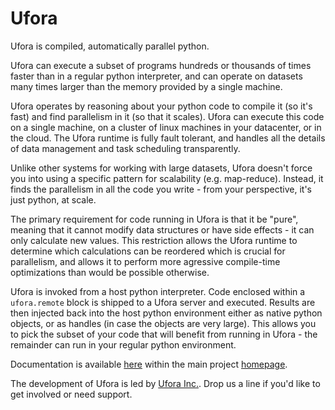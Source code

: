 # Ufora

Ufora is compiled, automatically parallel python.  

Ufora can execute a subset of programs hundreds or thousands of times faster
than in a regular python interpreter, and can operate on datasets many times
larger than the memory provided by a single machine.

Ufora operates by reasoning about your python code to compile it (so it's
fast) and find parallelism in it (so that it scales). Ufora can execute this
code on a single machine, on a cluster of linux machines in your datacenter,
or in the cloud.  The Ufora runtime is fully fault tolerant, and handles all the
details of data management and task scheduling transparently.

Unlike other systems for working with large datasets, Ufora doesn't force you
into using a specific pattern for scalability (e.g. map-reduce). Instead, it
finds the parallelism in all the code you write - from your perspective, it's
just python, at scale.

The primary requirement for code running in Ufora is that it be "pure",
meaning that it cannot modify data structures or have side effects - it can
only calculate new values.  This restriction allows the Ufora runtime to
determine which calculations can be reordered which is crucial for
parallelism, and allows it to perform more agressive compile-time
optimizations than would be possible otherwise.

Ufora is invoked from a host python interpreter. Code enclosed within a
`ufora.remote` block is shipped to a Ufora server and executed. Results are
then injected back into the host python environment either as native python
objects, or as  handles (in case the objects are very large).  This allows you
to pick the subset of your code that will benefit from running in Ufora - the
remainder can run in your regular python environment.

Documentation is available [here](https://ufora.github.io/ufora/github-pages/documentation)
within the main project [homepage](https://ufora.github.io/ufora). 

The development of Ufora is led by [Ufora Inc.](http://www.ufora.com/). Drop us
a line if you'd like to get involved or need support.
